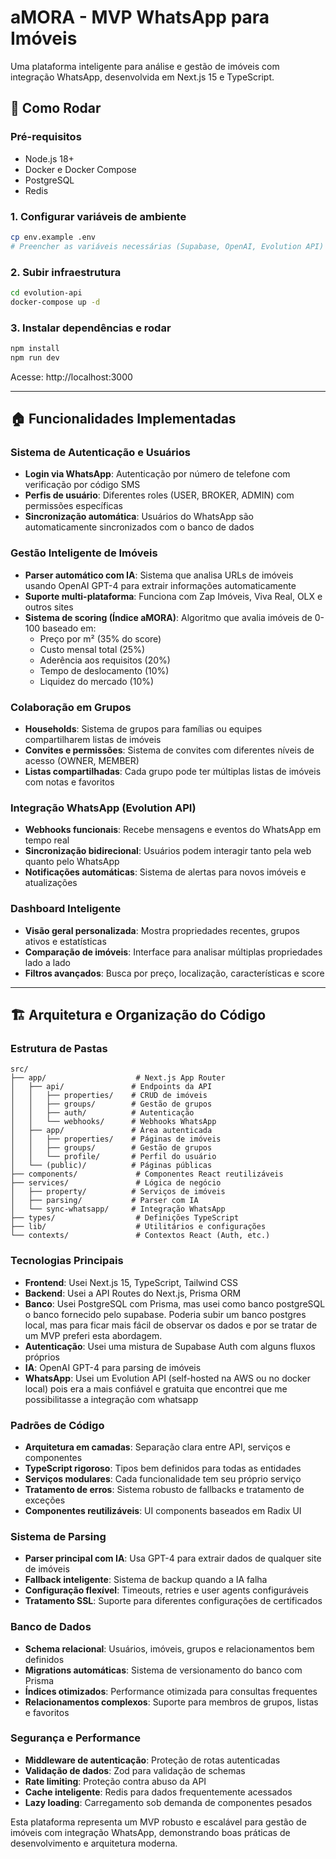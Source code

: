 # aMORA - MVP WhatsApp para Imóveis

Uma plataforma inteligente para análise e gestão de imóveis com integração WhatsApp, desenvolvida em Next.js 15 e TypeScript.

## 🚀 Como Rodar

### Pré-requisitos
- Node.js 18+
- Docker e Docker Compose
- PostgreSQL
- Redis

### 1. Configurar variáveis de ambiente
```bash
cp env.example .env
# Preencher as variáveis necessárias (Supabase, OpenAI, Evolution API)
```

### 2. Subir infraestrutura
```bash
cd evolution-api
docker-compose up -d
```

### 3. Instalar dependências e rodar
```bash
npm install
npm run dev
```

Acesse: http://localhost:3000

---

## 🏠 Funcionalidades Implementadas

### **Sistema de Autenticação e Usuários**
- **Login via WhatsApp**: Autenticação por número de telefone com verificação por código SMS
- **Perfis de usuário**: Diferentes roles (USER, BROKER, ADMIN) com permissões específicas
- **Sincronização automática**: Usuários do WhatsApp são automaticamente sincronizados com o banco de dados

### **Gestão Inteligente de Imóveis**
- **Parser automático com IA**: Sistema que analisa URLs de imóveis usando OpenAI GPT-4 para extrair informações automaticamente
- **Suporte multi-plataforma**: Funciona com Zap Imóveis, Viva Real, OLX e outros sites
- **Sistema de scoring (Índice aMORA)**: Algoritmo que avalia imóveis de 0-100 baseado em:
  - Preço por m² (35% do score)
  - Custo mensal total (25%)
  - Aderência aos requisitos (20%)
  - Tempo de deslocamento (10%)
  - Liquidez do mercado (10%)

### **Colaboração em Grupos**
- **Households**: Sistema de grupos para famílias ou equipes compartilharem listas de imóveis
- **Convites e permissões**: Sistema de convites com diferentes níveis de acesso (OWNER, MEMBER)
- **Listas compartilhadas**: Cada grupo pode ter múltiplas listas de imóveis com notas e favoritos

### **Integração WhatsApp (Evolution API)**
- **Webhooks funcionais**: Recebe mensagens e eventos do WhatsApp em tempo real
- **Sincronização bidirecional**: Usuários podem interagir tanto pela web quanto pelo WhatsApp
- **Notificações automáticas**: Sistema de alertas para novos imóveis e atualizações

### **Dashboard Inteligente**
- **Visão geral personalizada**: Mostra propriedades recentes, grupos ativos e estatísticas
- **Comparação de imóveis**: Interface para analisar múltiplas propriedades lado a lado
- **Filtros avançados**: Busca por preço, localização, características e score

---

## 🏗️ Arquitetura e Organização do Código

### **Estrutura de Pastas**
```
src/
├── app/                    # Next.js App Router
│   ├── api/               # Endpoints da API
│   │   ├── properties/    # CRUD de imóveis
│   │   ├── groups/        # Gestão de grupos
│   │   ├── auth/          # Autenticação
│   │   └── webhooks/      # Webhooks WhatsApp
│   ├── app/               # Área autenticada
│   │   ├── properties/    # Páginas de imóveis
│   │   ├── groups/        # Gestão de grupos
│   │   └── profile/       # Perfil do usuário
│   └── (public)/          # Páginas públicas
├── components/             # Componentes React reutilizáveis
├── services/               # Lógica de negócio
│   ├── property/          # Serviços de imóveis
│   ├── parsing/           # Parser com IA
│   └── sync-whatsapp/     # Integração WhatsApp
├── types/                  # Definições TypeScript
├── lib/                    # Utilitários e configurações
└── contexts/               # Contextos React (Auth, etc.)
```

### **Tecnologias Principais**
- **Frontend**: Usei Next.js 15, TypeScript, Tailwind CSS
- **Backend**: Usei a API Routes do Next.js, Prisma ORM
- **Banco**: Usei PostgreSQL com Prisma, mas usei como banco postgreSQL o banco fornecido pelo supabase. Poderia subir um banco postgres local, mas para ficar mais fácil de observar os dados e por se tratar de um MVP preferi esta abordagem.
- **Autenticação**: Usei uma mistura de Supabase Auth com alguns fluxos próprios
- **IA**: OpenAI GPT-4 para parsing de imóveis
- **WhatsApp**: Usei um Evolution API (self-hosted na AWS ou no docker local) pois era a mais confiável e gratuita que encontrei que me possibilitasse a integração com whatsapp

### **Padrões de Código**
- **Arquitetura em camadas**: Separação clara entre API, serviços e componentes
- **TypeScript rigoroso**: Tipos bem definidos para todas as entidades
- **Serviços modulares**: Cada funcionalidade tem seu próprio serviço
- **Tratamento de erros**: Sistema robusto de fallbacks e tratamento de exceções
- **Componentes reutilizáveis**: UI components baseados em Radix UI

### **Sistema de Parsing**
- **Parser principal com IA**: Usa GPT-4 para extrair dados de qualquer site de imóveis
- **Fallback inteligente**: Sistema de backup quando a IA falha
- **Configuração flexível**: Timeouts, retries e user agents configuráveis
- **Tratamento SSL**: Suporte para diferentes configurações de certificados

### **Banco de Dados**
- **Schema relacional**: Usuários, imóveis, grupos e relacionamentos bem definidos
- **Migrations automáticas**: Sistema de versionamento do banco com Prisma
- **Índices otimizados**: Performance otimizada para consultas frequentes
- **Relacionamentos complexos**: Suporte para membros de grupos, listas e favoritos

### **Segurança e Performance**
- **Middleware de autenticação**: Proteção de rotas autenticadas
- **Validação de dados**: Zod para validação de schemas
- **Rate limiting**: Proteção contra abuso da API
- **Cache inteligente**: Redis para dados frequentemente acessados
- **Lazy loading**: Carregamento sob demanda de componentes pesados

Esta plataforma representa um MVP robusto e escalável para gestão de imóveis com integração WhatsApp, demonstrando boas práticas de desenvolvimento e arquitetura moderna.
